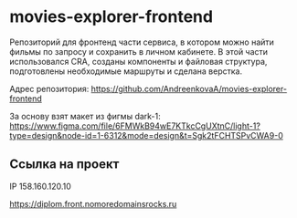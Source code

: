 # movies-explorer-frontend

Репозиторий для фронтенд части сервиса, в котором можно найти фильмы по запросу и сохранить в личном кабинете.
В этой части использовался CRA, созданы компоненты и файловая структура, подготовлены необходимые маршруты и сделана верстка.

Адрес репозитория: https://github.com/AndreenkovaA/movies-explorer-frontend

За основу взят макет из фигмы dark-1:
https://www.figma.com/file/6FMWkB94wE7KTkcCgUXtnC/light-1?type=design&node-id=1-6312&mode=design&t=Sgk2tFCHTSPvCWA9-0

## Ссылка на проект

IP 158.160.120.10

https://diplom.front.nomoredomainsrocks.ru
